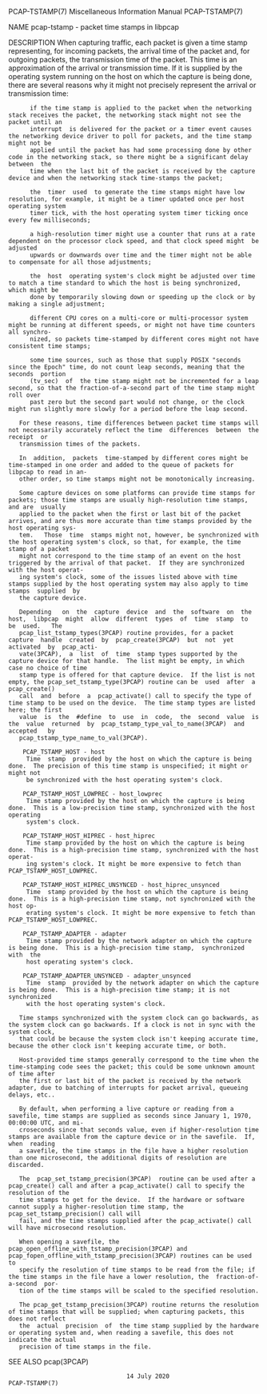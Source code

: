 PCAP-TSTAMP(7)						       Miscellaneous Information Manual							PCAP-TSTAMP(7)

NAME
       pcap-tstamp - packet time stamps in libpcap

DESCRIPTION
       When capturing traffic, each packet is given a time stamp representing, for incoming packets, the arrival time of the packet and, for outgoing packets,
       the  transmission  time	of  the packet.	 This time is an approximation of the arrival or transmission time.  If it is supplied by the operating system
       running on the host on which the capture is being done, there are several reasons why it might not precisely  represent	the  arrival  or  transmission
       time:

	      if the time stamp is applied to the packet when the networking stack receives the packet, the networking stack might not see the packet until an
	      interrupt	 is delivered for the packet or a timer event causes the networking device driver to poll for packets, and the time stamp might not be
	      applied until the packet has had some processing done by other code in the networking stack, so there might be a significant delay  between  the
	      time when the last bit of the packet is received by the capture device and when the networking stack time-stamps the packet;

	      the  timer  used	to generate the time stamps might have low resolution, for example, it might be a timer updated once per host operating system
	      timer tick, with the host operating system timer ticking once every few milliseconds;

	      a high-resolution timer might use a counter that runs at a rate dependent on the processor clock speed, and that clock speed might  be  adjusted
	      upwards or downwards over time and the timer might not be able to compensate for all those adjustments;

	      the  host	 operating system's clock might be adjusted over time to match a time standard to which the host is being synchronized, which might be
	      done by temporarily slowing down or speeding up the clock or by making a single adjustment;

	      different CPU cores on a multi-core or multi-processor system might be running at different speeds, or might not have time counters all synchro‐
	      nized, so packets time-stamped by different cores might not have consistent time stamps;

	      some time sources, such as those that supply POSIX "seconds since the Epoch" time, do not count leap seconds, meaning that the  seconds  portion
	      (tv_sec)	of  the time stamp might not be incremented for a leap second, so that the fraction-of-a-second part of the time stamp might roll over
	      past zero but the second part would not change, or the clock might run slightly more slowly for a period before the leap second.

       For these reasons, time differences between packet time stamps will not necessarily accurately reflect the time	differences  between  the  receipt  or
       transmission times of the packets.

       In  addition,  packets  time-stamped by different cores might be time-stamped in one order and added to the queue of packets for libpcap to read in an‐
       other order, so time stamps might not be monotonically increasing.

       Some capture devices on some platforms can provide time stamps for packets; those time stamps are usually high-resolution time stamps, and are  usually
       applied to the packet when the first or last bit of the packet arrives, and are thus more accurate than time stamps provided by the host operating sys‐
       tem.   Those  time  stamps might not, however, be synchronized with the host operating system's clock, so that, for example, the time stamp of a packet
       might not correspond to the time stamp of an event on the host triggered by the arrival of that packet.	If they are synchronized with the host operat‐
       ing system's clock, some of the issues listed above with time stamps supplied by the host operating system may also apply to time  stamps  supplied  by
       the capture device.

       Depending   on  the  capture  device  and  the  software	 on  the  host,	 libpcap  might	 allow	different  types  of  time  stamp  to  be  used.   The
       pcap_list_tstamp_types(3PCAP) routine provides, for a packet capture  handle  created  by  pcap_create(3PCAP)  but  not	yet  activated	by  pcap_acti‐
       vate(3PCAP),  a	list  of  time	stamp types supported by the capture device for that handle.  The list might be empty, in which case no choice of time
       stamp type is offered for that capture device.  If the list is not empty, the pcap_set_tstamp_type(3PCAP) routine can be	 used  after  a	 pcap_create()
       call  and  before  a  pcap_activate() call to specify the type of time stamp to be used on the device.  The time stamp types are listed here; the first
       value  is  the  #define	to  use	 in  code,  the	 second	 value	is  the	 value	returned  by  pcap_tstamp_type_val_to_name(3PCAP)  and	 accepted   by
       pcap_tstamp_type_name_to_val(3PCAP).

	    PCAP_TSTAMP_HOST - host
		 Time  stamp  provided by the host on which the capture is being done.	The precision of this time stamp is unspecified; it might or might not
		 be synchronized with the host operating system's clock.

	    PCAP_TSTAMP_HOST_LOWPREC - host_lowprec
		 Time stamp provided by the host on which the capture is being done.  This is a low-precision time stamp, synchronized with the host operating
		 system's clock.

	    PCAP_TSTAMP_HOST_HIPREC - host_hiprec
		 Time stamp provided by the host on which the capture is being done.  This is a high-precision time stamp, synchronized with the host  operat‐
		 ing system's clock. It might be more expensive to fetch than PCAP_TSTAMP_HOST_LOWPREC.

	    PCAP_TSTAMP_HOST_HIPREC_UNSYNCED - host_hiprec_unsynced
		 Time  stamp provided by the host on which the capture is being done.  This is a high-precision time stamp, not synchronized with the host op‐
		 erating system's clock. It might be more expensive to fetch than PCAP_TSTAMP_HOST_LOWPREC.

	    PCAP_TSTAMP_ADAPTER - adapter
		 Time stamp provided by the network adapter on which the capture is being done.	 This is a high-precision time stamp,  synchronized  with  the
		 host operating system's clock.

	    PCAP_TSTAMP_ADAPTER_UNSYNCED - adapter_unsynced
		 Time  stamp  provided by the network adapter on which the capture is being done.  This is a high-precision time stamp; it is not synchronized
		 with the host operating system's clock.

       Time stamps synchronized with the system clock can go backwards, as the system clock can go backwards. If a clock is not in sync with the system clock,
       that could be because the system clock isn't keeping accurate time, because the other clock isn't keeping accurate time, or both.

       Host-provided time stamps generally correspond to the time when the time-stamping code sees the packet; this could be some unknown amount of time after
       the first or last bit of the packet is received by the network adapter, due to batching of interrupts for packet arrival, queueing delays, etc..

       By default, when performing a live capture or reading from a savefile, time stamps are supplied as seconds since January 1, 1970, 00:00:00 UTC, and mi‐
       croseconds since that seconds value, even if higher-resolution time stamps are available from the capture device or in the savefile.  If, when  reading
       a savefile, the time stamps in the file have a higher resolution than one microsecond, the additional digits of resolution are discarded.

       The  pcap_set_tstamp_precision(3PCAP)  routine can be used after a pcap_create() call and after a pcap_activate() call to specify the resolution of the
       time stamps to get for the device.  If the hardware or software cannot supply a higher-resolution time stamp, the pcap_set_tstamp_precision() call will
       fail, and the time stamps supplied after the pcap_activate() call will have microsecond resolution.

       When opening a savefile, the pcap_open_offline_with_tstamp_precision(3PCAP) and pcap_fopen_offline_with_tstamp_precision(3PCAP) routines can be used to
       specify the resolution of time stamps to be read from the file; if the time stamps in the file have a lower resolution, the  fraction-of-a-second  por‐
       tion of the time stamps will be scaled to the specified resolution.

       The pcap_get_tstamp_precision(3PCAP) routine returns the resolution of time stamps that will be supplied; when capturing packets, this does not reflect
       the  actual  precision  of  the time stamp supplied by the hardware or operating system and, when reading a savefile, this does not indicate the actual
       precision of time stamps in the file.

SEE ALSO
       pcap(3PCAP)

									 14 July 2020								PCAP-TSTAMP(7)
